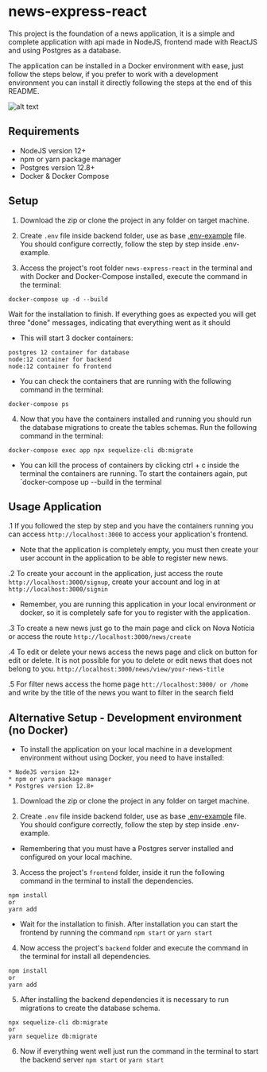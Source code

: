 # news-express-react
This project is the foundation of a news application, it is a simple and complete application with api made in NodeJS, frontend made with ReactJS and using Postgres as a database. 

The application can be installed in a Docker environment with ease, just follow the steps below, if you prefer to work with a development environment you can install it directly following the steps at the end of this README.

![alt text](https://i.imgur.com/WrmhFhh.png)

## Requirements
* NodeJS version 12+
* npm or yarn package manager
* Postgres version 12.8+
* Docker & Docker Compose

## Setup
1. Download the zip or clone the project in any folder on target machine.
 
2. Create `.env` file inside backend folder, use as base [.env-example](backend/.env-example) file. You should configure correctly, follow the step by step inside .env-example.

3. Access the project's root folder `news-express-react` in the terminal and with Docker and Docker-Compose installed, execute the command in the terminal:
```
docker-compose up -d --build 
```
Wait for the installation to finish. If everything goes as expected you will get three "done" messages, indicating that everything went as it should

* This will start 3 docker containers:
```
postgres 12 container for database
node:12 container for backend
node:12 container fo frontend
```

* You can check the containers that are running with the following command in the terminal:
```
docker-compose ps
```

4. Now that you have the containers installed and running you should run the database migrations to create the tables schemas. Run the following command in the terminal:
```
docker-compose exec app npx sequelize-cli db:migrate
```
* You can kill the process of containers by clicking ctrl + c inside the terminal the containers are running. To start the containers again, put `docker-compose up --build in the terminal 

## Usage Application
.1 If you followed the step by step and you have the containers running you can access `http://localhost:3000` to access your application's frontend.
* Note that the application is completely empty, you must then create your user account in the application to be able to register new news.

.2 To create your account in the application, just access the route `http://localhost:3000/signup`, create your account and log in at `http://localhost:3000/signin`
* Remember, you are running this application in your local environment or docker, so it is completely safe for you to register with the application.
 
.3 To create a new news just go to the main page and click on Nova Notícia or access the route `http://localhost:3000/news/create`

.4 To edit or delete your news access the news page and click on button for edit or delete. It is not possible for you to delete or edit news that does not belong to you. `http://localhost:3000/news/view/your-news-title`

.5 For filter news access the home page `htt://localhost:3000/ or /home` and write by the title of the news you want to filter in the search field

## Alternative Setup - Development environment (no Docker)
* To install the application on your local machine in a development environment without using Docker, you need to have installed:
```
* NodeJS version 12+
* npm or yarn package manager
* Postgres version 12.8+
```
1. Download the zip or clone the project in any folder on target machine.
 
2. Create `.env` file inside backend folder, use as base [.env-example](backend/.env-example) file. You should configure correctly, follow the step by step inside .env-example. 
* Remembering that you must have a Postgres server installed and configured on your local machine.

3. Access the project's `frontend` folder, inside it run the following command in the terminal to install the dependencies.
```
npm install  
or
yarn add 
```
* Wait for the installation to finish. After installation you can start the frontend by running the command `npm start` or `yarn start`

4. Now access the project's `backend` folder and execute the command in the terminal for install all dependencies.
```
npm install  
or
yarn add 
```
5. After installing the backend dependencies it is necessary to run migrations to create the database schema.
```
npx sequelize-cli db:migrate
or
yarn sequelize db:migrate
```
6. Now if everything went well just run the command in the terminal to start the backend server `npm start` or `yarn start`

